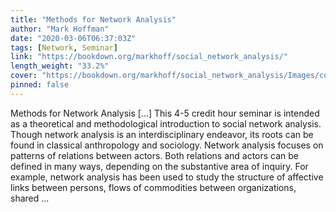 ```yaml
---
title: "Methods for Network Analysis"
author: "Mark Hoffman"
date: "2020-03-06T06:37:03Z"
tags: [Network, Seminar]
link: "https://bookdown.org/markhoff/social_network_analysis/"
length_weight: "33.2%"
cover: "https://bookdown.org/markhoff/social_network_analysis/Images/cover.png"
pinned: false
---
```


Methods for Network Analysis [...] This 4-5 credit hour seminar is intended as a theoretical and methodological introduction to social network analysis. Though network analysis is an interdisciplinary endeavor, its roots can be found in classical anthropology and sociology. Network analysis focuses on patterns of relations between actors. Both relations and actors can be defined in many ways, depending on the substantive area of inquiry. For example, network analysis has been used to study the structure of affective links between persons, flows of commodities between organizations, shared ...
